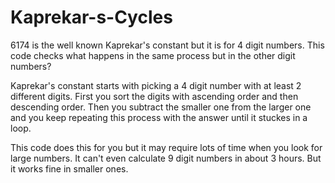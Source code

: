 # Kaprekar-s-Cycles
6174 is the well known Kaprekar's constant but it is for 4 digit numbers. This code checks what happens in the same process but in the other digit numbers?

Kaprekar's constant starts with picking a 4 digit number with at least 2 different digits. First you sort the digits with ascending order and then descending order. Then you subtract the smaller one from the larger one and you keep repeating this process with the answer until it stuckes in a loop. 

This code does this for you but it may require lots of time when you look for large numbers. It can't even calculate 9 digit numbers in about 3 hours. But it works fine in smaller ones. 
